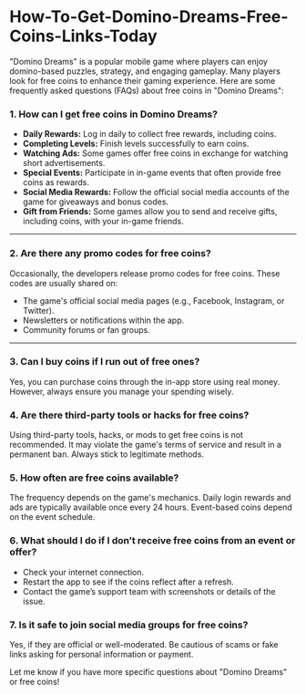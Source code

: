 # How-To-Get-Domino-Dreams-Free-Coins-Links-Today
<p>"Domino Dreams" is a popular mobile game where players can enjoy domino-based puzzles, strategy, and engaging gameplay. Many players look for free coins to enhance their gaming experience. Here are some frequently asked questions (FAQs) about free coins in "Domino Dreams":</p>
<h3><strong>1. How can I get free coins in Domino Dreams?</strong></h3>
<ul>
<li><strong>Daily Rewards:</strong> Log in daily to collect free rewards, including coins.</li>
<li><strong>Completing Levels:</strong> Finish levels successfully to earn coins.</li>
<li><strong>Watching Ads:</strong> Some games offer free coins in exchange for watching short advertisements.</li>
<li><strong>Special Events:</strong> Participate in in-game events that often provide free coins as rewards.</li>
<li><strong>Social Media Rewards:</strong> Follow the official social media accounts of the game for giveaways and bonus codes.</li>
<li><strong>Gift from Friends:</strong> Some games allow you to send and receive gifts, including coins, with your in-game friends.</li>
</ul>
<hr />
<h3><strong>2. Are there any promo codes for free coins?</strong></h3>
<p>Occasionally, the developers release promo codes for free coins. These codes are usually shared on:</p>
<ul>
<li>The game's official social media pages (e.g., Facebook, Instagram, or Twitter).</li>
<li>Newsletters or notifications within the app.</li>
<li>Community forums or fan groups.</li>
</ul>
<hr />
<h3><strong>3. Can I buy coins if I run out of free ones?</strong></h3>
<p>Yes, you can purchase coins through the in-app store using real money. However, always ensure you manage your spending wisely.</p>
<h3><strong>4. Are there third-party tools or hacks for free coins?</strong></h3>
<p>Using third-party tools, hacks, or mods to get free coins is not recommended. It may violate the game's terms of service and result in a permanent ban. Always stick to legitimate methods.</p>
<h3><strong>5. How often are free coins available?</strong></h3>
<p>The frequency depends on the game's mechanics. Daily login rewards and ads are typically available once every 24 hours. Event-based coins depend on the event schedule.</p>
<h3><strong>6. What should I do if I don&rsquo;t receive free coins from an event or offer?</strong></h3>
<ul>
<li>Check your internet connection.</li>
<li>Restart the app to see if the coins reflect after a refresh.</li>
<li>Contact the game&rsquo;s support team with screenshots or details of the issue.</li>
</ul>
<h3><strong>7. Is it safe to join social media groups for free coins?</strong></h3>
<p>Yes, if they are official or well-moderated. Be cautious of scams or fake links asking for personal information or payment.</p>
<p>Let me know if you have more specific questions about "Domino Dreams" or free coins!</p>
